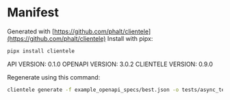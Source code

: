 # Manifest

Generated with [https://github.com/phalt/clientele](https://github.com/phalt/clientele)
Install with pipx:

```sh
pipx install clientele
```

API VERSION: 0.1.0
OPENAPI VERSION: 3.0.2
CLIENTELE VERSION: 0.9.0

Regenerate using this command:

```sh
clientele generate -f example_openapi_specs/best.json -o tests/async_test_client/ --asyncio t --regen t
```

